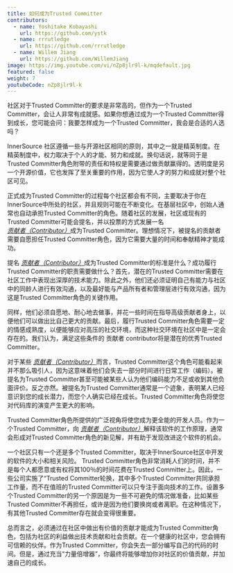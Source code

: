 ```yaml
---
title: 如何成为Trusted Committer
contributors:
  - name: Yoshitake Kobayashi
    url: https://github.com/ystk
  - name: rrrutledge
    url: https://github.com/rrrutledge
  - name: Willem Jiang
    url: https://github.com/WillemJiang
image: https://img.youtube.com/vi/nZp8jlr9l-k/mqdefault.jpg
featured: false
weight: 7
youtubeCode: nZp8jlr9l-k
---
```

<div class="paragraph">
<p>社区对于Trusted Committer的要求是非常高的，但作为一个Trusted Committer，会让人非常有成就感。如果你想通过成为一个Trusted Committer得到成长，您可能会问：我要怎样成为一个Trusted Committer，我会是合适的人选吗？</p>
</div>
<div class="paragraph">
<p>InnerSource 社区遵循一些与开源社区相同的原则，其中之一就是精英制度。在精英制度中，权力取决于个人的才能、努力和成就。换句话说，就等同于是Trusted Committer角色附带的责任和特权是需要通过做贡献赢得的。透明度是另一个开源价值，它也发挥了至关重要的作用，因为它使人才的努力和成就对整个社区可见。</p>
</div>
<div class="paragraph">
<p>正式成为Trusted Committer的过程每个社区都会有不同，主要取决于你在InnerSource中所处的社区，并且规则可能在不断变化。在基层社区中，创始人通常也自动承担Trusted Committer的角色。随着社区的发展，社区或现有的Trusted Committer可能会提名，并以投票的方式发展一名 <a href="https://innersourcecommons.org/zh/learn/learning-path/contributor"><em>贡献者（Contributor）</em></a>成为Trusted Committer。理想情况下，被提名的贡献者需要自愿担任Trusted Committer角色，因为它需要大量的时间和奉献精神才能成功。</p>
</div>
<div class="paragraph">
<p>提名 <a href="https://innersourcecommons.org/zh/learn/learning-path/contributor"><em>贡献者（Contributor）</em></a>成为Trusted Committer的标准是什么？成功履行Trusted Committer的职责需要做什么？首先，潜在的Trusted Committer需要在社区工作中表现出深厚的技术能力。除此之外，他们还必须证明自己有能力与社区中的同龄人进行有效沟通，以及最好能与产品所有者和管理层进行有效沟通，因为这是Trusted Committer角色的关键作用。</p>
</div>
<div class="paragraph">
<p>同样，他们必须自愿地、耐心地去做事，并花一些时间在指导高级贡献者身上，以便他们可以做出比自己更大的贡献。最后，履行Trusted Committer角色需要一定的情感成熟度，以便能够应对高压的社交环境，而这种社交环境在社区中是一定会存在的。我们认为，满足这些条件的 贡献者 contributor将是潜在的优秀Trusted Committer。</p>
</div>
<div class="paragraph">
<p>对于某些 <a href="https://innersourcecommons.org/zh/learn/learning-path/contributor"><em>贡献者（Contributor）</em></a>而言，Trusted Committer这个角色可能看起来并不那么吸引人，因为这意味着他们会失去一部分时间进行日常工作（编码）。被提名为Trusted Committer甚至可能被某些人认为他们编码能力不足或收到其他负面评价。反之亦然。被提名为Trusted Committer通常是一个迹象，表明某人已经意识到您的成长潜力，而您个人确实已经在成长。Trusted Committer角色将使您对代码库的演变产生更大的影响。</p>
</div>
<div class="paragraph">
<p>Trusted Committer角色所提供的广泛视角将使您成为更全能的开发人员。作为一个Trusted Committer，向 <a href="https://innersourcecommons.org/zh/learn/learning-path/contributor"><em>贡献者（Contributor）</em></a>解释该软件的工作原理，通常会形成对Trusted Committer角色的新见解，并有助于发现改进这个软件的机会。</p>
</div>
<div class="paragraph">
<p>一个社区只有一个还是多个Trusted Committer，取决于InnerSource社区中开发的软件的大小和相关风险。 Trusted Committer角色非常消耗人们的时间，并不是每个人都愿意或有权将其100％的时间花费在Trusted Committer上。因此，一些公司实施了“Trusted Committer轮换，其中多个Trusted Committer共同承担工作量，而不在值班的Trusted Committer可以只专注于面向技术的工作。设置多个Trusted Committer的另一个原因是为一些不可避免的情况做准备，比如某些Trusted Committer不再担任，或许是因为他们要换岗或者离职。在这种情况下，有其他Trusted Committer存在就会变得很重要。</p>
</div>
<div class="paragraph">
<p>总而言之，必须通过在社区中做出有价值的贡献才能成为Trusted Committer角色，包括为社区的利益做出技术贡献和社会贡献。在一个健康的社区中，您会拥有可信赖的伙伴。作为Trusted Committer，你会失去一部分编写自己的代码的时间。但是，通过充当“力量倍增器”，你最终将能够增加你对社区的价值贡献，并加速自己的成长。</p>
</div>
<!--- This file autogenerated from https://github.com/InnerSourceCommons/InnerSourceLearningPath/blob/master/scripts -->